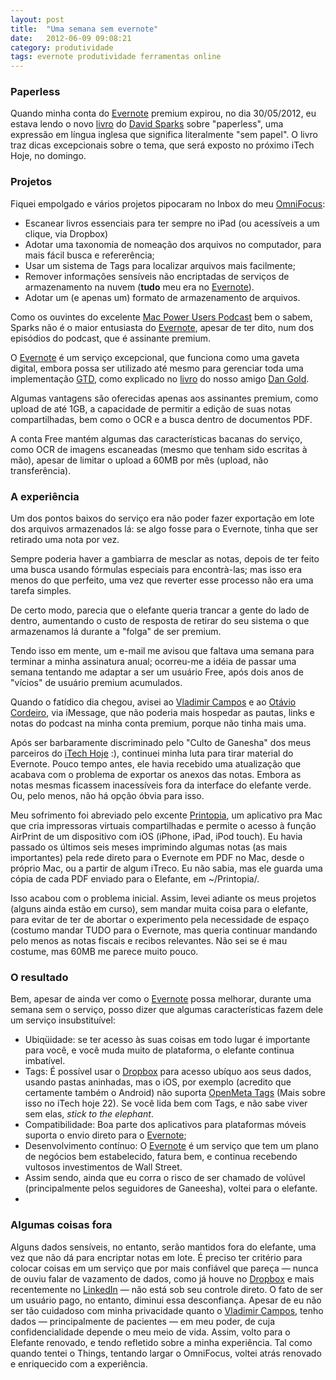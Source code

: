 ```yaml
---
layout: post
title:  "Uma semana sem evernote"
date:   2012-06-09 09:08:21
category: produtividade
tags: evernote produtividade ferramentas online
---
```



### Paperless
Quando minha conta do [Evernote][1] premium expirou, no dia 30/05/2012, eu estava lendo o novo [livro][2] do [David Sparks][3] sobre "paperless", uma expressão em língua inglesa que significa literalmente "sem papel". O livro traz dicas excepcionais sobre o tema, que será exposto no próximo iTech Hoje, no domingo.

### Projetos
Fiquei empolgado e vários projetos pipocaram no Inbox do meu [OmniFocus][4]: 

- Escanear livros essenciais para ter sempre no iPad (ou acessíveis a um clique, via Dropbox)
- Adotar uma taxonomia de nomeação dos arquivos no computador, para mais fácil busca e refererência;
- Usar um sistema de Tags para localizar arquivos mais facilmente;
- Remover informações sensíveis não encriptadas de serviços de armazenamento na nuvem (**tudo** meu era no [Evernote][1]).
- Adotar um (e apenas um) formato de armazenamento de arquivos.

Como os ouvintes do excelente [Mac Power Users Podcast](http://macpowerusers.com/) bem o sabem, Sparks não é o maior entusiasta do [Evernote][1], apesar de ter dito, num dos episódios do podcast, que é assinante premium.

O [Evernote][1] é um serviço excepcional, que funciona como uma gaveta digital, embora possa ser utilizado até mesmo para gerenciar toda uma implementação [GTD][5], como explicado no [livro](http://ebook.dangoldesq.com/) do nosso amigo [Dan Gold](http://www.dangoldesq.com/2012/04/getting-things-done-in-evernote-with.html).

Algumas vantagens são oferecidas apenas aos assinantes premium, como upload de até 1GB, a capacidade de permitir a edição de suas notas compartilhadas, bem como o OCR e a busca dentro de documentos PDF.

A conta Free mantém algumas das características bacanas do serviço, como OCR de imagens escaneadas (mesmo que tenham sido escritas à mão), apesar de limitar o upload a 60MB por mês (upload, não transferência).

### A experiência
Um dos pontos baixos do serviço era não poder fazer exportação em lote dos arquivos armazenados lá: se algo fosse para o Evernote, tinha que ser retirado uma nota por vez.

Sempre poderia haver a gambiarra de mesclar as notas, depois de ter feito uma busca usando fórmulas especiais para encontrà-las; mas isso era menos do que perfeito, uma vez que reverter esse processo não era uma tarefa simples.

De certo modo, parecia que o elefante queria trancar a gente do lado de dentro, aumentando o custo de resposta de retirar do seu sistema o que armazenamos lá durante a "folga" de ser premium.

Tendo isso em mente, um e-mail me avisou que faltava uma semana para terminar a minha assinatura anual; ocorreu-me a idéia de passar uma semana tentando me adaptar a ser um usuário Free, após dois anos de "vícios" de usuário premium acumulados.

Quando o fatídico dia chegou, avisei ao [Vladimir Campos][vlad] e ao [Otávio Cordeiro][otavio], via iMessage, que não poderia mais hospedar as pautas, links e notas do podcast na minha conta premium, porque não tinha mais uma.

Após ser barbaramente discriminado pelo "Culto de Ganesha" dos meus parceiros do [iTech Hoje](http://www.itechhoje.com.br) :), continuei minha luta para tirar material do Evernote. Pouco tempo antes, ele havia recebido uma atualização que acabava com o problema de exportar os anexos das notas. Embora as notas mesmas ficassem inacessíveis fora da interface do elefante verde. Ou, pelo menos, não há opção óbvia para isso. 

Meu sofrimento foi abreviado pelo excente [Printopia][6], um aplicativo pra Mac que cria impressoras virtuais compartilhadas e permite o acesso à função AirPrint de um dispositivo com iOS (iPhone, iPad, iPod touch). Eu havia passado os últimos seis meses imprimindo algumas notas (as mais importantes) pela rede direto para o Evernote em PDF no Mac, desde o próprio Mac, ou a partir de algum iTreco. Eu não sabia, mas ele guarda uma cópia de cada PDF enviado para o Elefante, em ~/Printopia/.

Isso acabou com o problema inicial. Assim, levei adiante os meus projetos (alguns ainda estão em curso), sem mandar muita coisa para o elefante, para evitar de ter de abortar o experimento pela necessidade de espaço (costumo mandar TUDO para o Evernote, mas queria continuar mandando pelo menos as notas fiscais e recibos relevantes. Não sei se é mau costume, mas 60MB me parece muito pouco.

### O resultado 

Bem, apesar de ainda ver como o [Evernote][1] possa melhorar, durante uma semana sem o serviço, posso dizer que algumas características fazem dele um serviço insubstituível:

- Ubiqüidade: se ter acesso às suas coisas em todo lugar é importante para você, e você muda muito de plataforma, o elefante continua imbatível. 
- Tags: É possível usar o [Dropbox][7] para acesso ubíquo aos seus dados, usando pastas aninhadas, mas o iOS, por exemplo (acredito que certamente também o Android) não suporta [OpenMeta Tags](http://code.google.com/p/openmeta/) (Mais sobre isso no iTech hoje 22). Se você lida bem com Tags, e não sabe viver sem elas, _stick to the elephant_.
- Compatibilidade: Boa parte dos aplicativos para plataformas móveis suporta o envio direto para o [Evernote][1]; 
 - Desenvolvimento contínuo: O [Evernote][1] é um serviço que tem um plano de negócios bem estabelecido, fatura bem, e continua recebendo vultosos investimentos de Wall Street.
 - Assim sendo, ainda que eu corra o risco de ser chamado de volúvel (principalmente pelos seguidores de Ganeesha), voltei para o elefante. 
 - 
### Algumas coisas fora

Alguns dados sensíveis, no entanto, serão mantidos fora do elefante, uma vez que não dá para encriptar notas em lote. É preciso ter critério para colocar coisas em um serviço que por mais confiável que pareça — nunca de ouviu falar de vazamento de dados, como já houve no [Dropbox][7] e mais recentemente no [LinkedIn](http://linkedin.com) — não está sob seu controle direto. 
O fato de ser um usuário pago, no entanto, diminui essa desconfiança. Apesar de eu não ser tão cuidadoso com minha privacidade quanto o [Vladimir Campos][vlad], tenho dados — principalmente de pacientes — em meu poder, de cuja confidencialidade depende o meu meio de vida.
Assim, volto para o Elefante renovado, e tendo refletido sobre a minha experiência. 
Tal como quando tentei o Things, tentando largar o OmniFocus, voltei atrás renovado e enriquecido com a experiência.


[1]: http://www.evernote.com (site do Evernote)
[2]: http://itunes.apple.com/us/book/paperless/  (iBook Store americana)
[3]: http://www.macsparky.com/about/ (Blog do David, MacSparky)
[4]: http://www.omnigroup.com/omnifocus (site do Omnigroup)
[5]: http://www.davidco.com (site do David Allen)
[6]: http://www.ecamm.com/mac/printopia/ (site do App Printopia)
[vlad]: http://vladimircampos.com.br (site do Vladimir Campos)
[otavio]: http://otaviocc.tumblr.com (site do Otávio Cordeiro)
[7]: http://db.tt/8DUksCmW (Site do Dropbox)
